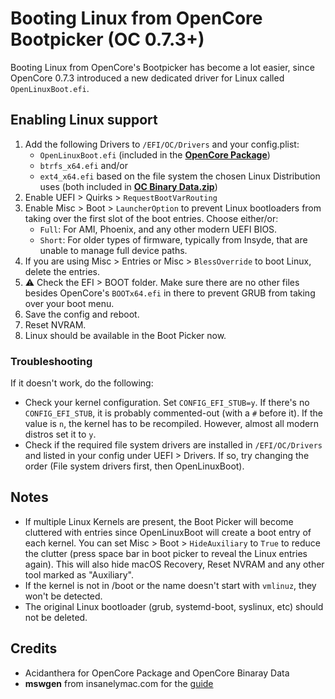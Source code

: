 # Booting Linux from OpenCore Bootpicker (OC 0.7.3+)

Booting Linux from OpenCore's Bootpicker has become a lot easier, since OpenCore 0.7.3 introduced a new dedicated driver for Linux called `OpenLinuxBoot.efi`.

## Enabling Linux support

1. Add the following Drivers to `/EFI/OC/Drivers` and your config.plist:
	- `OpenLinuxBoot.efi` (included in the [**OpenCore Package**](https://github.com/acidanthera/OpenCorePkg))
	- `btrfs_x64.efi` and/or
	- `ext4_x64.efi` based on the file system the chosen Linux Distribution uses (both included in [**OC Binary Data.zip**](https://github.com/acidanthera/OcBinaryData/archive/refs/heads/master.zip))
2. Enable UEFI > Quirks > `RequestBootVarRouting`
3. Enable Misc > Boot > `LauncherOption` to prevent Linux bootloaders from taking over the first slot of the boot entries. Choose either/or:
	- `Full`: For AMI, Phoenix, and any other modern UEFI BIOS.
	- `Short`: For older types of firmware, typically from Insyde, that are unable to manage full device paths.
4. If you are using Misc > Entries or Misc > `BlessOverride` to boot Linux, delete the entries.
5. :warning: Check the EFI > BOOT folder. Make sure there are no other files besides OpenCore's `BOOTx64.efi` in there to prevent GRUB from taking over your boot menu.
6. Save the config and reboot.
7. Reset NVRAM.
8. Linux should be available in the Boot Picker now.

### Troubleshooting
If it doesn't work, do the following:

- Check your kernel configuration. Set `CONFIG_EFI_STUB=y`. If there's no `CONFIG_EFI_STUB`, it is probably commented-out (with a `#` before it). If the value is `n`, the kernel has to be recompiled. However, almost all modern distros set it to `y`.
- Check if the required file system drivers are installed in `/EFI/OC/Drivers` and listed in your config under UEFI > Drivers. If so, try changing the order (File system drivers first, then OpenLinuxBoot).

## Notes
- If multiple Linux Kernels are present, the Boot Picker will become cluttered with entries since OpenLinuxBoot will create a boot entry of each kernel. You can set Misc > Boot > `HideAuxiliary` to `True` to reduce the clutter (press space bar in boot picker to reveal the Linux entries again). This will also hide macOS Recovery, Reset NVRAM and any other tool marked as "Auxiliary".
- If the kernel is not in /boot or the name doesn't start with `vmlinuz`, they won't be detected.
- The original Linux bootloader (grub, systemd-boot, syslinux, etc) should not be deleted.

## Credits
- Acidanthera for OpenCore Package and OpenCore Binaray Data
- **mswgen** from insanelymac.com for the [guide](https://www.insanelymac.com/forum/topic/349838-guide-using-openlinuxboot-to-easily-boot-linux-from-opencore/)
